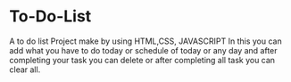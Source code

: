 # To-Do-List
A to do list Project make by using HTML,CSS, JAVASCRIPT
In this you can add what you have to do today or schedule of today or any day and after completing your task you can delete or after completing all task you can clear all.
